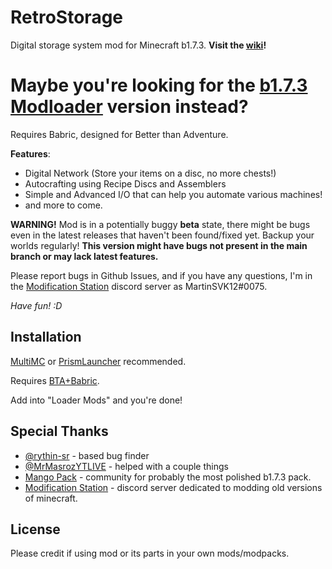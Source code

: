 # RetroStorage
Digital storage system mod for Minecraft b1.7.3. **Visit the [wiki](https://github.com/MartinSVK12/retrostorage/wiki)!**

# Maybe you're looking for the [b1.7.3 Modloader](https://github.com/MartinSVK12/retrostorage) version instead?

Requires Babric, designed for Better than Adventure.

**Features**:

- Digital Network (Store your items on a disc, no more chests!)
- Autocrafting using Recipe Discs and Assemblers
- Simple and Advanced I/O that can help you automate various machines!
- and more to come.

**WARNING!**
Mod is in a potentially buggy **beta** state, there might be bugs even in the latest releases that haven't been found/fixed yet. Backup your worlds regularly!
**This version might have bugs not present in the main branch or may lack latest features.**

Please report bugs in Github Issues, and if you have any questions, I'm in the [Modification Station](https://discord.gg/8Qky5XY) discord server as MartinSVK12#0075.

_Have fun! :D_


## Installation
[MultiMC](https://multimc.org/) or [PrismLauncher](https://prismlauncher.org/) recommended.

Requires [BTA+Babric](https://drive.google.com/file/d/1d_VocjEW2ItjIzbUAsrX_pBThH_zkZAn/view).

Add into "Loader Mods" and you're done!


## Special Thanks
- [@rythin-sr](https://github.com/rythin-sr) - based bug finder
- [@MrMasrozYTLIVE](https://github.com/MrMasrozYTLIVE) - helped with a couple things
- [Mango Pack](https://discord.gg/FaPeNqkbJw) - community for probably the most polished b1.7.3 pack.
- [Modification Station](https://discord.gg/8Qky5XY) - discord server dedicated to modding old versions of minecraft.


## License
Please credit if using mod or its parts in your own mods/modpacks.
